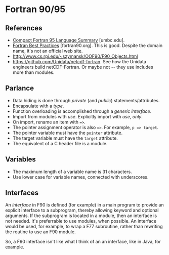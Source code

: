 # Fortran 90/95


## References

* [Compact Fortran 95 Language Summary](https://www.csee.umbc.edu/~squire/fortranclass/summary.shtml) [umbc.edu].
* [Fortran Best Practices](http://www.fortran90.org/src/best-practices.html) [fortran90.org]. This is good. Despite the domain name, it's not an official web site.
* http://www.cs.rpi.edu/~szymansk/OOF90/F90_Objects.html
* https://github.com/Unidata/netcdf-fortran. See how the Unidata engineers build netCDF-Fortran. Or maybe not -- they use includes more than modules.


## Parlance

* Data hiding is done through *private* (and *public*) statements/attributes.
* Encapsulate with a *type*.
* Function overloading is accomplished through a *generic interface*.
* Import from modules with *use*. Explicitly import with *use*, *only*.
 * On import, rename an item with `=>`.
* The pointer assignment operator is also `=>`. For example, `p => target`.
 * The pointer variable must have the `pointer` attribute.
 * The target variable must have the `target` attribute.
* The equivalent of a C header file is a module.


## Variables

* The maximum length of a variable name is 31 characters.
* Use lower case for variable names, connected with underscores.


## Interfaces

An *interface* in F90 is defined (for example) in a main program
to provide an explicit interface to a subprogram,
thereby allowing keyword and optional arguments.
If the subprogram is located in a module,
then an interface is not needed.
It's preferrable to use modules, when possible.
An interface would be used, for example,
to wrap a F77 subroutine,
rather than rewriting the routine to use an F90 module.

So, a F90 interface isn't like what I think of
an an interface, like in Java, for example.
